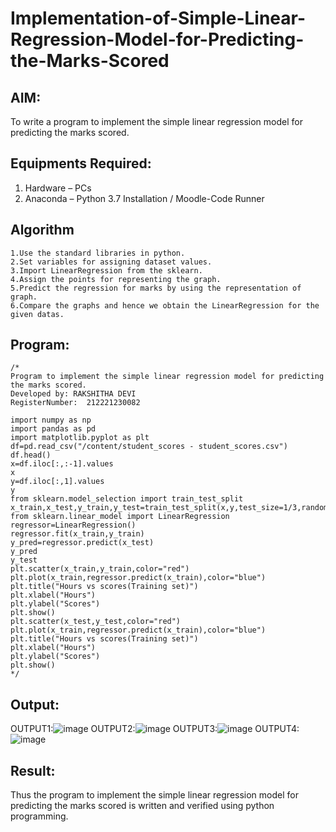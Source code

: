 # Implementation-of-Simple-Linear-Regression-Model-for-Predicting-the-Marks-Scored

## AIM:
To write a program to implement the simple linear regression model for predicting the marks scored.

## Equipments Required:
1. Hardware – PCs
2. Anaconda – Python 3.7 Installation / Moodle-Code Runner

## Algorithm
```
1.Use the standard libraries in python.
2.Set variables for assigning dataset values.
3.Import LinearRegression from the sklearn.
4.Assign the points for representing the graph.
5.Predict the regression for marks by using the representation of graph.
6.Compare the graphs and hence we obtain the LinearRegression for the given datas.
```

## Program:
```
/*
Program to implement the simple linear regression model for predicting the marks scored.
Developed by: RAKSHITHA DEVI
RegisterNumber:  212221230082

import numpy as np
import pandas as pd
import matplotlib.pyplot as plt
df=pd.read_csv("/content/student_scores - student_scores.csv")
df.head()
x=df.iloc[:,:-1].values
x
y=df.iloc[:,1].values
y
from sklearn.model_selection import train_test_split
x_train,x_test,y_train,y_test=train_test_split(x,y,test_size=1/3,random_state=0)
from sklearn.linear_model import LinearRegression
regressor=LinearRegression()
regressor.fit(x_train,y_train)
y_pred=regressor.predict(x_test)
y_pred
y_test
plt.scatter(x_train,y_train,color="red")
plt.plot(x_train,regressor.predict(x_train),color="blue")
plt.title("Hours vs scores(Training set)")
plt.xlabel("Hours")
plt.ylabel("Scores")
plt.show()
plt.scatter(x_test,y_test,color="red")
plt.plot(x_train,regressor.predict(x_train),color="blue")
plt.title("Hours vs scores(Training set)")
plt.xlabel("Hours")
plt.ylabel("Scores")
plt.show()
*/
```

## Output:
OUTPUT1:![image](https://user-images.githubusercontent.com/94165326/161304127-515072eb-a1d8-4526-995f-e72fa329d041.png)
OUTPUT2:![image](https://user-images.githubusercontent.com/94165326/161304211-ef4278a8-0d76-476f-bb93-3aa62a7822fd.png)
OUTPUT3:![image](https://user-images.githubusercontent.com/94165326/161304303-3cfc900a-3d89-4e09-827e-e9ab5229fe8d.png)
OUTPUT4:![image](https://user-images.githubusercontent.com/94165326/161304359-2621c83e-5c6a-47b3-842d-3e1b342cfd41.png)




## Result:
Thus the program to implement the simple linear regression model for predicting the marks scored is written and verified using python programming.
